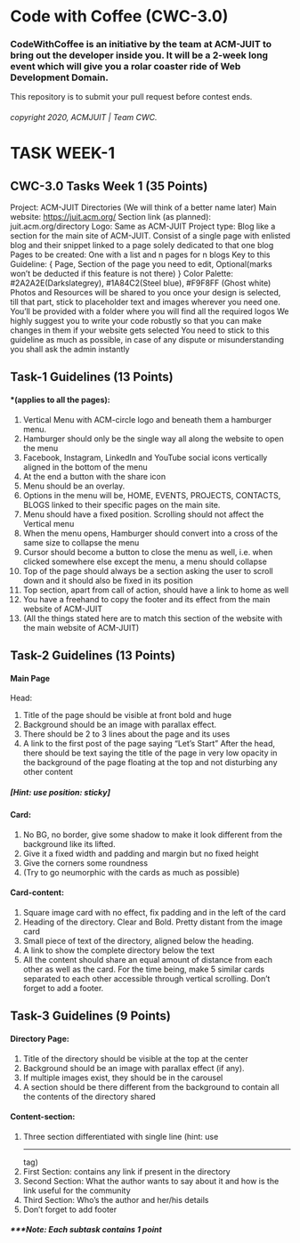 # Code with Coffee (CWC-3.0)
### CodeWithCoffee is an initiative by the team at ACM-JUIT to bring out the developer inside you. It will be a 2-week long event which will give you a rolar coaster ride of Web Development Domain.

This repository is to submit your pull request before contest ends.
###### copyright 2020, ACMJUIT | Team CWC.

# TASK WEEK-1
## CWC-3.0 Tasks Week 1 (35 Points)
Project: ACM-JUIT Directories (We will think of a better name later)
Main website: https://juit.acm.org/
Section link (as planned): juit.acm.org/directory
Logo: Same as ACM-JUIT
Project type: Blog like a section for the main site of ACM-JUIT. Consist of a single page with enlisted blog and their snippet linked to a page solely dedicated to that one blog
Pages to be created: One with a list and n pages for n blogs
Key to this Guideline:
{ Page, Section of the page you need to edit, Optional(marks
won’t be deducted if this feature is not there) }
Color Palette:  #2A2A2E(Darkslategrey), #1A84C2(Steel blue), #F9F8FF (Ghost white)
Photos and Resources will be shared to you once your design is selected, till that part, stick to placeholder text and images wherever you need one. You’ll be provided with a folder where you will find all the required logos
We highly suggest you to write your code robustly so that you can make changes in them if your website gets selected
You need to stick to this guideline as much as possible, in case of any dispute or misunderstanding you shall ask the admin instantly
 






## Task-1 Guidelines (13 Points)

#### *(applies to all the pages):
1.	Vertical Menu with ACM-circle logo and beneath them a hamburger menu.
2.	Hamburger should only be the single way all along the website to open the menu
3.	Facebook, Instagram, LinkedIn and YouTube social icons vertically aligned in the bottom of the menu
4.	At the end a button with the share icon
5.	Menu should be an overlay.
6.	Options in the menu will be, HOME, EVENTS, PROJECTS, CONTACTS, BLOGS linked to their specific pages on the main site.
7.	Menu should have a fixed position. Scrolling should not affect the Vertical menu
8.	When the menu opens, Hamburger should convert into a cross of the same size to collapse the menu
9.	Cursor should become a button to close the menu as well, i.e. when clicked somewhere else except the menu, a menu should collapse
10.	Top of the page should always be a section asking the user to scroll down and it should also be fixed in its position
11.	Top section, apart from call of action, should have a link to home as well
12.	You have a freehand to copy the footer and its effect from the main website of ACM-JUIT
13.	(All the things stated here are to match this section of the website with the main website of ACM-JUIT)

## Task-2 Guidelines (13 Points)
#### Main Page
Head:
1.	Title of the page should be visible at front bold and huge
2.	Background should be an image with parallax effect.
3.	There should be 2 to 3 lines about the page and its uses
4.	A link to the first post of the page saying “Let’s Start”
After the head, there should be text saying the title of the page in very low opacity in the background of the page floating at the top and not disturbing any other content 
##### [Hint: use position: sticky]

#### Card:
1.	No BG, no border, give some shadow to make it look different from the background like its lifted.
2.	Give it a fixed width and padding and margin but no fixed height
3.	Give the corners some roundness
4.	(Try to go neumorphic with the cards as much as possible)

#### Card-content:
1.	Square image card with no effect, fix padding and in the left of the card
2.	Heading of the directory. Clear and Bold. Pretty distant from the image card
3.	Small piece of text of the directory, aligned below the heading.
4.	A link to show the complete directory below the text
5.	All the content should share an equal amount of distance from each other as well as the card. For the time being, make 5 similar cards separated to each other accessible through vertical scrolling. Don’t forget to add a footer.

## Task-3 Guidelines (9 Points)

#### Directory Page:
1.	Title of the directory should be visible at the top at the center
2.	Background should be an image with parallax effect (if any).
3.	If multiple images exist, they should be in the carousel
4.	A section should be there different from the background to contain all the contents of the directory shared

#### Content-section:
1.	Three section differentiated with single line (hint: use <hr> tag)
2.	First Section: contains any link if present in the directory
3.	Second Section: What the author wants to say about it and how is the link useful for the community
4.	Third Section: Who’s the author and her/his details
5.	Don’t forget to add footer

##### ***Note: Each subtask contains 1 point
 


